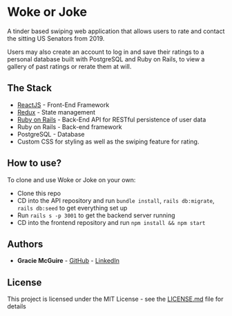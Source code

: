 # Woke or Joke
A tinder based swiping web application that allows users to rate and contact the sitting US Senators from 2019.

Users may also create an account to log in and save their ratings to a personal database built with PostgreSQL and Ruby on Rails, to view a gallery of past ratings or rerate them at will.

## The Stack

* [ReactJS](https://reactjs.org/) - Front-End Framework
* [Redux](https://redux.js.org/) - State management 
* [Ruby on Rails](https://rubyonrails.org/) - Back-End API for RESTful persistence of user data
* Ruby on Rails - Back-end framework
* PostgreSQL - Database
* Custom CSS for styling as well as the swiping feature for rating.

## How to use?
To clone and use Woke or Joke on your own:

- Clone this repo
- CD into the API repository and run `bundle install`, `rails db:migrate`, `rails db:seed` to get everything set up
- Run `rails s -p 3001` to get the backend server running
- CD into the frontend repository and run `npm install && npm start`

## Authors

* **Gracie McGuire** - [GitHub](https://github.com/graciemcguire) - [LinkedIn](https://www.linkedin.com/in/graciemcguire/)

## License

This project is licensed under the MIT License - see the [LICENSE.md](LICENSE.md) file for details

